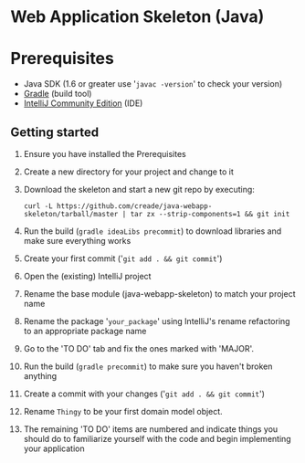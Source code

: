 # Web Application Skeleton (Java)

# Prerequisites

* Java SDK (1.6 or greater use '`javac -version`' to check your version)
* [Gradle](http://gradle.org/overview) (build tool)
* [IntelliJ Community Edition](http://www.jetbrains.com/idea/download/) (IDE)

## Getting started

1. Ensure you have installed the Prerequisites
1. Create a new directory for your project and change to it
1. Download the skeleton and start a new git repo by executing:

   `curl -L https://github.com/creade/java-webapp-skeleton/tarball/master | tar zx --strip-components=1 && git init`
1. Run the build (`gradle ideaLibs precommit`) to download libraries and make sure everything works
1. Create your first commit ('`git add . && git commit`')
1. Open the (existing) IntelliJ project
1. Rename the base module (java-webapp-skeleton) to match your project name
1. Rename the package '`your_package`' using IntelliJ's rename refactoring to an appropriate package name
1. Go to the 'TO DO' tab and fix the ones marked with 'MAJOR'.
1. Run the build (`gradle precommit`) to make sure you haven't broken anything
1. Create a commit with your changes ('`git add . && git commit`')
1. Rename `Thingy` to be your first domain model object.
1. The remaining 'TO DO' items are numbered and indicate things you should do to familiarize yourself with the code and begin implementing your application

